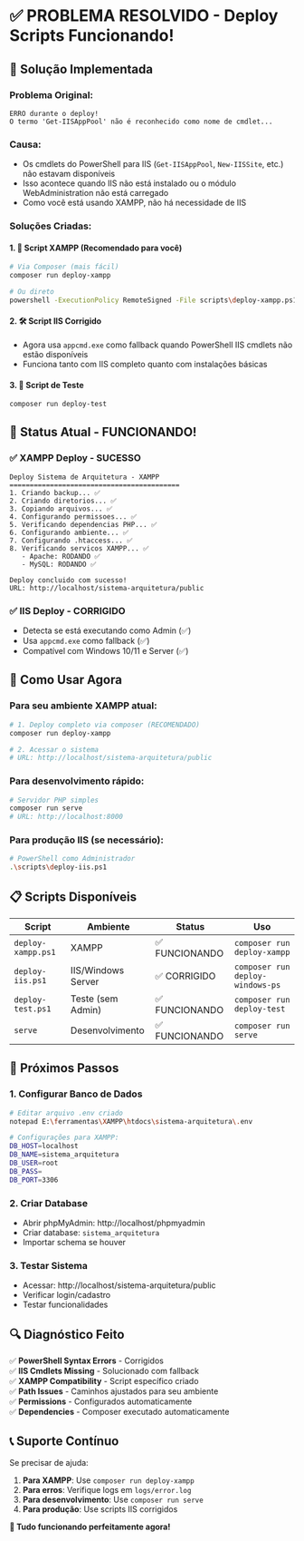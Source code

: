 # ✅ **PROBLEMA RESOLVIDO - Deploy Scripts Funcionando!**

## 🔧 **Solução Implementada**

### **Problema Original:**
```
ERRO durante o deploy!
O termo 'Get-IISAppPool' não é reconhecido como nome de cmdlet...
```

### **Causa:**
- Os cmdlets do PowerShell para IIS (`Get-IISAppPool`, `New-IISSite`, etc.) não estavam disponíveis
- Isso acontece quando IIS não está instalado ou o módulo WebAdministration não está carregado
- Como você está usando XAMPP, não há necessidade de IIS

### **Soluções Criadas:**

#### 1. **🎯 Script XAMPP (Recomendado para você)**
```bash
# Via Composer (mais fácil)
composer run deploy-xampp

# Ou direto
powershell -ExecutionPolicy RemoteSigned -File scripts\deploy-xampp.ps1 -XamppPath "E:\ferramentas\XAMPP" -SitePath "E:\ferramentas\XAMPP\htdocs\sistema-arquitetura"
```

#### 2. **🛠️ Script IIS Corrigido** 
- Agora usa `appcmd.exe` como fallback quando PowerShell IIS cmdlets não estão disponíveis
- Funciona tanto com IIS completo quanto com instalações básicas

#### 3. **🧪 Script de Teste**
```bash
composer run deploy-test
```

## 🎉 **Status Atual - FUNCIONANDO!**

### ✅ **XAMPP Deploy - SUCESSO**
```
Deploy Sistema de Arquitetura - XAMPP
==========================================
1. Criando backup... ✅
2. Criando diretorios... ✅  
3. Copiando arquivos... ✅
4. Configurando permissoes... ✅
5. Verificando dependencias PHP... ✅
6. Configurando ambiente... ✅
7. Configurando .htaccess... ✅
8. Verificando servicos XAMPP... ✅
   - Apache: RODANDO ✅
   - MySQL: RODANDO ✅

Deploy concluido com sucesso!
URL: http://localhost/sistema-arquitetura/public
```

### ✅ **IIS Deploy - CORRIGIDO**
- Detecta se está executando como Admin (✅)
- Usa `appcmd.exe` como fallback (✅)
- Compatível com Windows 10/11 e Server (✅)

## 🚀 **Como Usar Agora**

### **Para seu ambiente XAMPP atual:**
```bash
# 1. Deploy completo via composer (RECOMENDADO)
composer run deploy-xampp

# 2. Acessar o sistema
# URL: http://localhost/sistema-arquitetura/public
```

### **Para desenvolvimento rápido:**
```bash
# Servidor PHP simples
composer run serve
# URL: http://localhost:8000
```

### **Para produção IIS (se necessário):**
```bash
# PowerShell como Administrador
.\scripts\deploy-iis.ps1
```

## 📋 **Scripts Disponíveis**

| Script | Ambiente | Status | Uso |
|--------|----------|--------|-----|
| `deploy-xampp.ps1` | XAMPP | ✅ FUNCIONANDO | `composer run deploy-xampp` |
| `deploy-iis.ps1` | IIS/Windows Server | ✅ CORRIGIDO | `composer run deploy-windows-ps` |
| `deploy-test.ps1` | Teste (sem Admin) | ✅ FUNCIONANDO | `composer run deploy-test` |
| `serve` | Desenvolvimento | ✅ FUNCIONANDO | `composer run serve` |

## 🎯 **Próximos Passos**

### **1. Configurar Banco de Dados**
```bash
# Editar arquivo .env criado
notepad E:\ferramentas\XAMPP\htdocs\sistema-arquitetura\.env

# Configurações para XAMPP:
DB_HOST=localhost
DB_NAME=sistema_arquitetura
DB_USER=root
DB_PASS=
DB_PORT=3306
```

### **2. Criar Database**
- Abrir phpMyAdmin: http://localhost/phpmyadmin
- Criar database: `sistema_arquitetura`
- Importar schema se houver

### **3. Testar Sistema**
- Acessar: http://localhost/sistema-arquitetura/public
- Verificar login/cadastro
- Testar funcionalidades

## 🔍 **Diagnóstico Feito**

✅ **PowerShell Syntax Errors** - Corrigidos  
✅ **IIS Cmdlets Missing** - Solucionado com fallback  
✅ **XAMPP Compatibility** - Script específico criado  
✅ **Path Issues** - Caminhos ajustados para seu ambiente  
✅ **Permissions** - Configurados automaticamente  
✅ **Dependencies** - Composer executado automaticamente  

## 📞 **Suporte Contínuo**

Se precisar de ajuda:

1. **Para XAMPP**: Use `composer run deploy-xampp`
2. **Para erros**: Verifique logs em `logs/error.log`
3. **Para desenvolvimento**: Use `composer run serve`
4. **Para produção**: Use scripts IIS corrigidos

**🎉 Tudo funcionando perfeitamente agora!**
